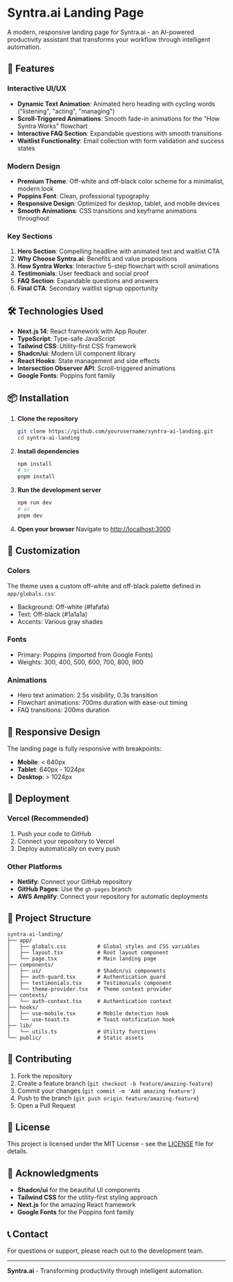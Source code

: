 # Syntra.ai Landing Page

A modern, responsive landing page for Syntra.ai - an AI-powered productivity assistant that transforms your workflow through intelligent automation.

## 🚀 Features

### Interactive UI/UX
- **Dynamic Text Animation**: Animated hero heading with cycling words ("listening", "acting", "managing")
- **Scroll-Triggered Animations**: Smooth fade-in animations for the "How Syntra Works" flowchart
- **Interactive FAQ Section**: Expandable questions with smooth transitions
- **Waitlist Functionality**: Email collection with form validation and success states

### Modern Design
- **Premium Theme**: Off-white and off-black color scheme for a minimalist, modern look
- **Poppins Font**: Clean, professional typography
- **Responsive Design**: Optimized for desktop, tablet, and mobile devices
- **Smooth Animations**: CSS transitions and keyframe animations throughout

### Key Sections
1. **Hero Section**: Compelling headline with animated text and waitlist CTA
2. **Why Choose Syntra.ai**: Benefits and value propositions
3. **How Syntra Works**: Interactive 5-step flowchart with scroll animations
4. **Testimonials**: User feedback and social proof
5. **FAQ Section**: Expandable questions and answers
6. **Final CTA**: Secondary waitlist signup opportunity

## 🛠️ Technologies Used

- **Next.js 14**: React framework with App Router
- **TypeScript**: Type-safe JavaScript
- **Tailwind CSS**: Utility-first CSS framework
- **Shadcn/ui**: Modern UI component library
- **React Hooks**: State management and side effects
- **Intersection Observer API**: Scroll-triggered animations
- **Google Fonts**: Poppins font family

## 📦 Installation

1. **Clone the repository**
   ```bash
   git clone https://github.com/yourusername/syntra-ai-landing.git
   cd syntra-ai-landing
   ```

2. **Install dependencies**
   ```bash
   npm install
   # or
   pnpm install
   ```

3. **Run the development server**
   ```bash
   npm run dev
   # or
   pnpm dev
   ```

4. **Open your browser**
   Navigate to [http://localhost:3000](http://localhost:3000)

## 🎨 Customization

### Colors
The theme uses a custom off-white and off-black palette defined in `app/globals.css`:
- Background: Off-white (#fafafa)
- Text: Off-black (#1a1a1a)
- Accents: Various gray shades

### Fonts
- Primary: Poppins (imported from Google Fonts)
- Weights: 300, 400, 500, 600, 700, 800, 900

### Animations
- Hero text animation: 2.5s visibility, 0.3s transition
- Flowchart animations: 700ms duration with ease-out timing
- FAQ transitions: 200ms duration

## 📱 Responsive Design

The landing page is fully responsive with breakpoints:
- **Mobile**: < 640px
- **Tablet**: 640px - 1024px
- **Desktop**: > 1024px

## 🚀 Deployment

### Vercel (Recommended)
1. Push your code to GitHub
2. Connect your repository to Vercel
3. Deploy automatically on every push

### Other Platforms
- **Netlify**: Connect your GitHub repository
- **GitHub Pages**: Use the `gh-pages` branch
- **AWS Amplify**: Connect your repository for automatic deployments

## 📄 Project Structure

```
syntra-ai-landing/
├── app/
│   ├── globals.css          # Global styles and CSS variables
│   ├── layout.tsx           # Root layout component
│   └── page.tsx             # Main landing page
├── components/
│   ├── ui/                  # Shadcn/ui components
│   ├── auth-guard.tsx       # Authentication guard
│   ├── testimonials.tsx     # Testimonials component
│   └── theme-provider.tsx   # Theme context provider
├── contexts/
│   └── auth-context.tsx     # Authentication context
├── hooks/
│   ├── use-mobile.tsx       # Mobile detection hook
│   └── use-toast.ts         # Toast notification hook
├── lib/
│   └── utils.ts             # Utility functions
└── public/                  # Static assets
```

## 🤝 Contributing

1. Fork the repository
2. Create a feature branch (`git checkout -b feature/amazing-feature`)
3. Commit your changes (`git commit -m 'Add amazing feature'`)
4. Push to the branch (`git push origin feature/amazing-feature`)
5. Open a Pull Request

## 📄 License

This project is licensed under the MIT License - see the [LICENSE](LICENSE) file for details.

## 🙏 Acknowledgments

- **Shadcn/ui** for the beautiful UI components
- **Tailwind CSS** for the utility-first styling approach
- **Next.js** for the amazing React framework
- **Google Fonts** for the Poppins font family

## 📞 Contact

For questions or support, please reach out to the development team.

---

**Syntra.ai** - Transforming productivity through intelligent automation.
